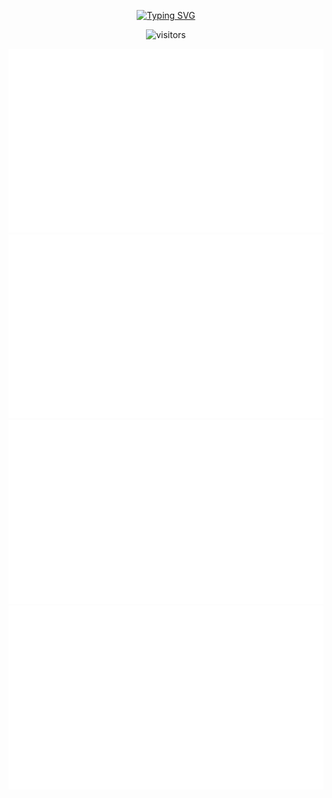 <div align="center">

[![Typing SVG](https://readme-typing-svg.demolab.com?font=Honk&size=40&pause=1000&center=true&vCenter=true&random=false&width=550&lines=Kieran+Caruana;Associate+Software+Devloper;Java+%7C+Python+%7C+TypeScript)](https://git.io/typing-svg)

![visitors](https://vbr.nathanchung.dev/badge?page_id=Kieran-C&style=flat-square&logo=github&lcolor=000000&color=ffffff)
<!--
https://github.community/t/support-theme-context-for-images-in-light-vs-dark-mode/147981/84
-->
<a href="https://github.com/Kieran-C/github-stats#gh-dark-mode-only">
<img src="https://github.com/Kieran-C/github-stats/blob/master/generated/overview.svg#gh-dark-mode-only" />
<img src="https://github.com/Kieran-C/github-stats/blob/master/generated/languages.svg#gh-dark-mode-only" />
</a>
<a href="https://github.com/Kieran-C/github-stats#gh-light-mode-only">
<img src="https://github.com/Kieran-C/github-stats/blob/master/generated/overview.svg#gh-dark-mode-only#gh-light-mode-only" />
<img src="https://github.com/Kieran-C/github-stats/blob/master/generated/languages.svg#gh-dark-mode-only#gh-light-mode-only" />
</a>

</div>


<!--
**Kieran-C/Kieran-C** is a ✨ _special_ ✨ repository because its `README.md` (this file) appears on your GitHub profile.

Here are some ideas to get you started:

- 🔭 I’m currently working on ...
- 🌱 I’m currently learning ...
- 👯 I’m looking to collaborate on ...
- 🤔 I’m looking for help with ...
- 💬 Ask me about ...
- 📫 How to reach me: ...
- 😄 Pronouns: ...
- ⚡ Fun fact: ...
-->
